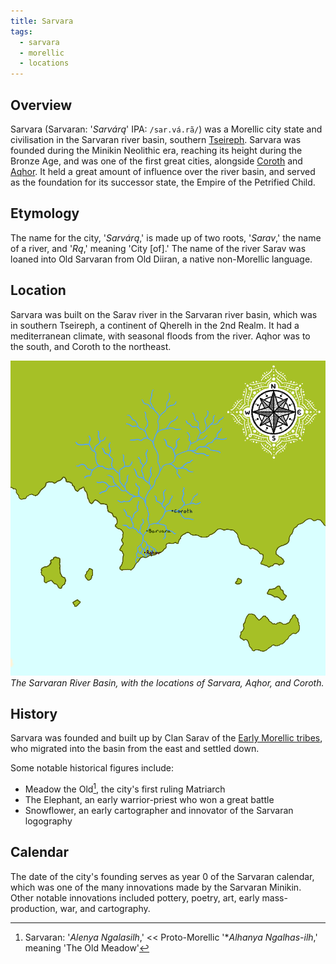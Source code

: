 ```yaml
---
title: Sarvara
tags:
  - sarvara 
  - morellic
  - locations
---
```

## Overview
Sarvara (Sarvaran: '*Sarvárą*' IPA: `/sar.vá.rã/`) was a Morellic city state and civilisation in the Sarvaran river basin, southern [Tseireph](groups-and-places/tseireph.md). Sarvara was founded during the Minikin Neolithic era, reaching its height during the Bronze Age, and was one of the first great cities, alongside [Coroth](groups-and-places/coroth.md) and [Aqhor](groups-and-places/aqhor.md). It held a great amount of influence over the river basin, and served as the foundation for its successor state, the Empire of the Petrified Child.
## Etymology
The name for the city, '*Sarvárą*,' is made up of two roots, '*Sarav*,' the name of a river, and '*Rą*,' meaning 'City \[of].' The name of the river Sarav was loaned into Old Sarvaran from Old Diiran, a native non-Morellic language.
## Location
Sarvara was built on the Sarav river in the Sarvaran river basin, which was in southern Tseireph, a continent of Qherelh in the 2nd Realm. It had a mediterranean climate, with seasonal floods from the river. Aqhor was to the south, and Coroth to the northeast.

![](images/sarvaran-river-basin.png)
*The Sarvaran River Basin, with the locations of Sarvara, Aqhor, and Coroth.*
## History
Sarvara was founded and built up by Clan Sarav of the [Early Morellic tribes](groups-and-places/early-morellic-tribes.md), who migrated into the basin from the east and settled down.

Some notable historical figures include:
- Meadow the Old[^1], the city's first ruling Matriarch
- The Elephant, an early warrior-priest who won a great battle
- Snowflower, an early cartographer and innovator of the Sarvaran logography
## Calendar
The date of the city's founding serves as year 0 of the Sarvaran calendar, which was one of the many innovations made by the Sarvaran Minikin. Other notable innovations included pottery, poetry, art, early mass-production, war, and cartography.

[^1]: Sarvaran: '*Alenya Ngalasilh*,' << Proto-Morellic '\**Alhanya Ngalhas-ilh*,' meaning 'The Old Meadow'